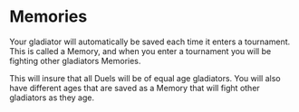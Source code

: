 <h1> Memories </h1>
Your gladiator will automatically be saved each time it enters a tournament. This is called a Memory, and when you enter a tournament you will be fighting other gladiators Memories. 

This will insure that all Duels will be of equal age gladiators. You will also have different ages that are saved as a Memory that will fight other gladiators as they age. 